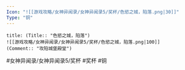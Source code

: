 ```yaml
---
Icon: "![[游戏攻略/女神异闻录/女神异闻录5/奖杯/色慾之城，陷落.png|30]]"
Type: "铜"
---
```

```ad-common-bronze-trophy
title: (Title:: "色慾之城，陷落")
![[游戏攻略/女神异闻录/女神异闻录5/奖杯/色慾之城，陷落.png|100]]
(Comment:: "攻陷城堡殿堂")
```

#女神异闻录/女神异闻录5/奖杯 #奖杯 #铜

